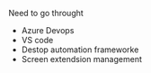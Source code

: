 Need to go throught 
- Azure Devops
- VS code
- Destop automation frameworke
- Screen extendsion management 
